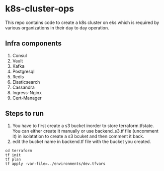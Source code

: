 # k8s-cluster-ops
This repo contains code to create a k8s cluster on eks which is required by various organizations in their day to day operation.

## Infra components

 1. Consul
 2. Vault
 3. Kafka
 4. Postgresql
 5. Redis
 6. Elasticsearch
 7. Cassandra
 8. Ingress-Nginx
 9. Cert-Manager

<!--stackedit_data:
eyJoaXN0b3J5IjpbLTIwNDQ5Mzg0MDEsMTQwMDk0ODA5XX0=
-->

## Steps to run

1. You have to first create a s3 bucket inorder to store terraform.tfstate. You can either create it manually or use backend_s3.tf file (uncomment it) in isolatation to create a s3 bcuket and then comment it back.
2. edit the bucket name in backend.tf file with the bucket you created.
```
cd terraform
tf init
tf plan
tf apply -var-file=../environments/dev.tfvars